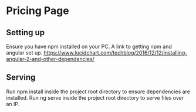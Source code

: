 # Pricing Page

## Setting up
Ensure you have npm installed on your PC.
A link to getting npm and angular set up.
https://www.lucidchart.com/techblog/2016/12/12/installing-angular-2-and-other-dependencies/

## Serving
Run npm install inside the project root directory to ensure dependencies are installed.
Run ng serve inside the project root directory to serve files over an IP.
